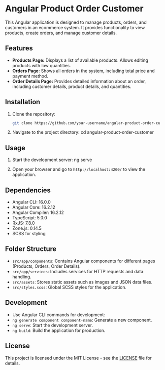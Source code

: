 # Angular Product Order Customer

This Angular application is designed to manage products, orders, and customers in an ecommerce system. It provides functionality to view products, create orders, and manage customer details.

## Features

- **Products Page:** Displays a list of available products. Allows editing products with low quantities.
- **Orders Page:** Shows all orders in the system, including total price and payment method.
- **Order Details Page:** Provides detailed information about an order, including customer details, product details, and quantities.

## Installation

1. Clone the repository:
   ```bash
   git clone https://github.com/your-username/angular-product-order-customer.git

2. Navigate to the project directory:
   cd angular-product-order-customer

## Usage

1. Start the development server:
  ng serve

2. Open your browser and go to `http://localhost:4200/` to view the application.

## Dependencies

- Angular CLI: 16.0.0
- Angular Core: 16.2.12
- Angular Compiler: 16.2.12
- TypeScript: 5.0.0
- RxJS: 7.8.0
- Zone.js: 0.14.5
- SCSS for styling

## Folder Structure

- `src/app/components`: Contains Angular components for different pages (Products, Orders, Order Details).
- `src/app/services`: Includes services for HTTP requests and data handling.
- `src/assets`: Stores static assets such as images and JSON data files.
- `src/styles.scss`: Global SCSS styles for the application.

## Development

- Use Angular CLI commands for development:
- `ng generate component component-name`: Generate a new component.
- `ng serve`: Start the development server.
- `ng build`: Build the application for production.

## License

This project is licensed under the MIT License - see the [LICENSE](LICENSE) file for details.

